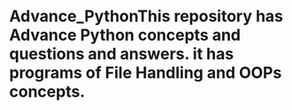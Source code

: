 # Advance_PythonThis repository has Advance Python concepts and questions and answers. it has programs of File Handling and OOPs concepts.
